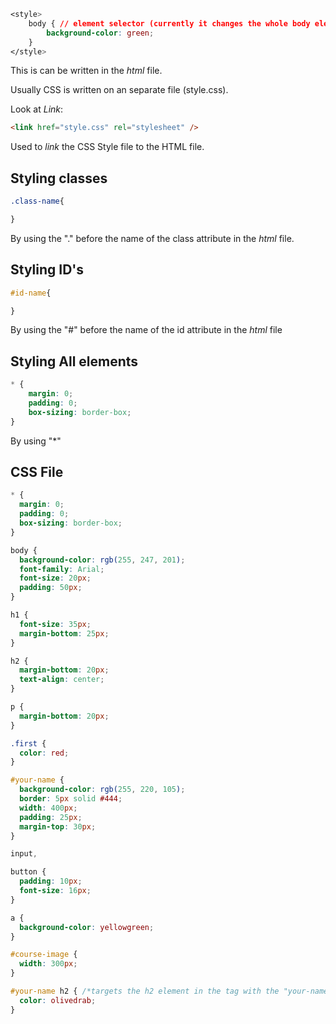 ```css
<style> 
	body { // element selector (currently it changes the whole body element.)
		background-color: green;
	}
</style>
```

This is can be written in the *html* file.

Usually CSS is written on an separate file (style.css). 

Look at *Link*:
```html
<link href="style.css" rel="stylesheet" />
```

Used to _link_ the CSS Style file to the HTML file.

## Styling classes

```css
.class-name{

}
```

By using the "." before the name of the class attribute in the *html* file.

## Styling ID's

```css
#id-name{

}
```
By using the "#" before the name of the id attribute in the *html* file


## Styling All elements
```css
* {
	margin: 0;
	padding: 0;
	box-sizing: border-box;
}
```

By using "\*" 


## CSS File

```css
* {
  margin: 0;
  padding: 0;
  box-sizing: border-box;
}

body {
  background-color: rgb(255, 247, 201);
  font-family: Arial;
  font-size: 20px;
  padding: 50px;
}

h1 {
  font-size: 35px;
  margin-bottom: 25px;
}

h2 {
  margin-bottom: 20px;
  text-align: center;
}  

p {
  margin-bottom: 20px;
} 

.first {
  color: red;
}

#your-name {
  background-color: rgb(255, 220, 105);
  border: 5px solid #444;
  width: 400px;
  padding: 25px;
  margin-top: 30px;
}

input,

button {
  padding: 10px;
  font-size: 16px;
}

a {
  background-color: yellowgreen;
}

#course-image {
  width: 300px;
}

#your-name h2 { /*targets the h2 element in the tag with the "your-name" id*/
  color: olivedrab;
}
```

